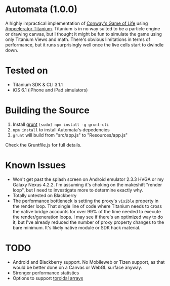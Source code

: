 Automata (1.0.0)
================

A highly impractical implementation of [Conway's Game of Life](http://en.wikipedia.org/wiki/Conway's_Game_of_Life) using [Appcelerator Titanium](http://www.appcelerator.com/platform/titanium-platform/). Titanium is in no way suited to be a particle engine or drawing canvas, but I thought it might be fun to simulate the game using only Titanium Views and math. There's obvious limitations in terms of performance, but it runs surprisingly well once the live cells start to dwindle down.

Tested on
=========

* Titanium SDK & CLI 3.1.1
* iOS 6.1 (iPhone and iPad simulators)

Building the Source
===================

1. Install [grunt](http://gruntjs.com/getting-started) `[sudo] npm install -g grunt-cli`
2. `npm install` to install Automata's depedencies
3. `grunt` will build from "src/app.js" to "Resources/app.js"

Check the Gruntfile.js for full details.

Known Issues
============

* Won't get past the splash screen on Android emulator 2.3.3 HVGA or my Galaxy Nexus 4.2.2. I'm assuming it's choking on the makeshift "render loop", but I need to investigate more to determine exactly why.
* Totally untested on Blackberry
* The performance bottleneck is setting the proxy's `visible` property in the render loop. That single line of code where Titanium needs to cross the native bridge accounts for over 99% of the time needed to execute the render/generation loops. I may see if there's an optimized way to do it, but I've already reduced the number of proxy property changes to the bare minimum. It's likely native module or SDK hack material.

TODO
====

* Android and Blackberry support. No Mobileweb or Tizen support, as that would be better done on a Canvas or WebGL surface anyway.
* Stronger performance statistics
* Options to support [toroidal arrays](http://en.wikipedia.org/wiki/Conway's_Game_of_Life#Algorithms)
